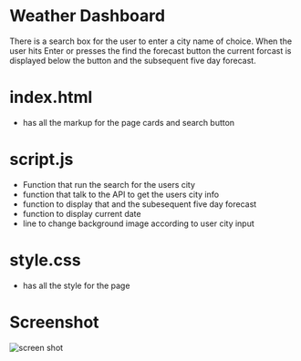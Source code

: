 # Weather Dashboard
There is a search box for the user to enter a city name of choice.  When the user hits Enter or presses the find the forecast button the current forcast is displayed below the button and the subsequent five day forecast.

# index.html
* has all the markup for the page cards and search button

# script.js
* Function that run the search for the users city
* function that talk to the API to get the users city info
* function to display that and the subesequent five day forecast
* function to display current date
* line to change background image according to user city input

# style.css
* has all the style for the page

# Screenshot

![screen shot](https://user-images.githubusercontent.com/78169011/125180787-545ea980-e1cc-11eb-9038-9a63d9bed344.png)
